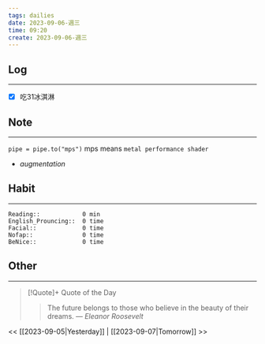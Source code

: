 ```yaml
---
tags: dailies  
date: 2023-09-06-週三
time: 09:20
create: 2023-09-06-週三
---
```


## Log
---
- [x] 吃31冰淇淋

## Note
---
`pipe = pipe.to("mps")` mps means `metal performance shader`


- _augmentation_
## Habit
---
```
Reading::            0 min
English_Prouncing::  0 time
Facial::             0 time
Nofap::              0 time
BeNice::             0 time

```
## Other
---

> [!Quote]+ Quote of the Day
> > The future belongs to those who believe in the beauty of their dreams.
> — <cite>Eleanor Roosevelt</cite>

<< [[2023-09-05|Yesterday]] | [[2023-09-07|Tomorrow]] >>